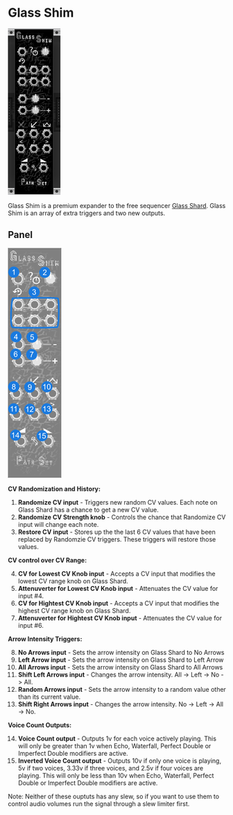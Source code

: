# Glass Shim
![Image of GlassShim module](../images/GlassShim.png)

Glass Shim is a premium expander to the free sequencer [Glass Shard](https://library.vcvrack.com/PathSet-GlassShard/GlassShard). Glass Shim is an array of extra triggers and two new outputs.

## Panel

![Image of controls](../images/GlassShim/labels.png)

**CV Randomization and History:** 

1. **Randomize CV input** - Triggers new random CV values. Each note on Glass Shard has a chance to get a new CV value.
2. **Randomize CV Strength knob** - Controls the chance that Randomize CV input will change each note.
3. **Restore CV input** - Stores up the the last 6 CV values that have been replaced by Randomzie CV triggers. These triggers will restore those values.

**CV control over CV Range:**

4. **CV for Lowest CV Knob input** - Accepts a CV input that modifies the lowest CV range knob on Glass Shard.
5. **Attenuverter for Lowest CV Knob input** - Attenuates the CV value for input #4.
6. **CV for Hightest CV Knob input** - Accepts a CV input that modifies the highest CV range knob on Glass Shard.
7. **Attenuverter for Hightest CV Knob input** - Attenuates the CV value for input #6.

**Arrow Intensity Triggers:**

8. **No Arrows input** - Sets the arrow intensity on Glass Shard to No Arrows
9. **Left Arrow input** - Sets the arrow intensity on Glass Shard to Left Arrow
10. **All Arrows input** - Sets the arrow intensity on Glass Shard to All Arrows
11. **Shift Left Arrows input** - Changes the arrow intensity. All -> Left -> No -> All.
12. **Random Arrows input** - Sets the arrow intensity to a random value other than its current value.
13. **Shift Right Arrows input** - Changes the arrow intensity. No -> Left -> All -> No.

**Voice Count Outputs:**

14. **Voice Count output** - Outputs 1v for each voice actively playing. This will only be greater than 1v when Echo, Waterfall, Perfect Double or Imperfect Double modifiers are active.
15. **Inverted Voice Count output** - Outputs 10v if only one voice is playing, 5v if two voices, 3.33v if three voices, and 2.5v if four voices are playing. This will only be less than 10v when Echo, Waterfall, Perfect Double or Imperfect Double modifiers are active.

Note: Neither of these ouptuts has any slew, so if you want to use them to control audio volumes run the signal through a slew limiter first.
